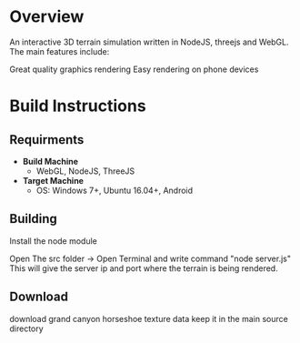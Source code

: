 # Overview

An interactive 3D terrain simulation written in NodeJS, threejs and WebGL. The main features include:

Great quality graphics rendering
Easy rendering on phone devices

# Build Instructions

## Requirments

* **Build Machine**
  * WebGL, NodeJS, ThreeJS
* **Target Machine**
  * OS: Windows 7+, Ubuntu 16.04+, Android

## Building

Install the node module 

Open The src folder -> Open Terminal and write command "node server.js"
This will give the server ip and port where the terrain is being rendered.

## Download 
download grand canyon horseshoe texture data
keep it in the main source directory  


